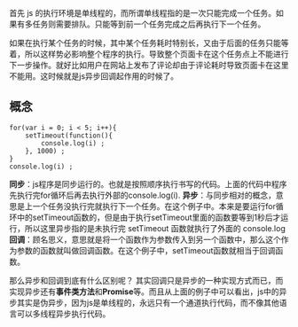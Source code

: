 首先 js 的执行环境是单线程的，而所谓单线程指的是一次只能完成一个任务。如果有多任务则需要排队。只能等到前一个任务完成之后再执行下一个任务。

如果在执行某个任务的时候，其中某个任务耗时特别长，又由于后面的任务只能等着，所以这样势必影响整个程序的执行。导致整个页面卡在这个任务点上不能进行下一步操作。就好比如用户在网站上发布了评论却由于评论耗时导致页面卡在这里不能用。这时候就是js异步回调起作用的时候了。

## 概念
```
for(var i = 0; i < 5; i++){
    setTimeout(function(){
        console.log(i) ;
    }, 1000) ;
}
console.log(i) ;
```
**同步**：js程序是同步运行的。也就是按照顺序执行书写的代码。上面的代码中程序先执行完for循环后再去执行外部的console.log(i).
**异步**：与同步相对的概念，意思是上一个任务没执行完就执行下一个任务。在这个例子中。本来是要运行for循环中的setTimeout函数的，但是由于执行setTimeout里面的函数要等到1秒后才运行，所以这里异步指的是未执行完 setTimeout 函数就执行了外面的 console.log
**回调**：顾名思义，意思就是将一个函数作为参数传入到另一个函数中，那么这个作为参数的函数就叫做回调函数。在这个例子中，setTimeout函数就相当于回调函数。

那么异步和回调到底有什么区别呢？
其实回调只是异步的一种实现方式而已，而实现异步还有**事件类方法**和**Promise**等。而且从上面的例子中可以看出，js中的异步其实是伪异步，因为js是单线程的，永远只有一个通道执行代码，而不像其他语言可以多线程异步执行代码。
